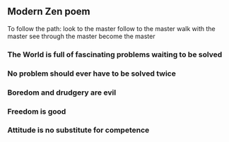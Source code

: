 ## Modern Zen poem 
To follow the path: 
look to the master 
follow to the master 
walk with the master
see through the master 
become the master

### The World is full of fascinating problems waiting to be solved

### No problem should ever have to be solved twice 

### Boredom and drudgery are evil 

### Freedom is good

### Attitude is no substitute for competence